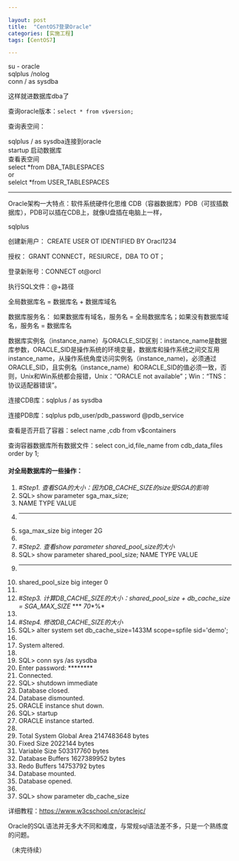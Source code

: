 ```yaml
---

layout: post
title:  "CentOS7登录Oracle"
categories: [实施工程]
tags: [CentOS7]

---
```


su - oracle  
sqlplus /nolog  
conn / as sysdba    

这样就进数据库dba了  

查询oracle版本：`select * from v$version;`  

查询表空间：

sqlplus / as sysdba连接到oracle   
startup 启动数据库  
查看表空间  
select *from DBA_TABLESPACES  
or  
selelct *from USER_TABLESPACES    

---

Oracle架构一大特点：软件系统硬件化思维  CDB（容器数据库）PDB（可拔插数据库），PDB可以插在CDB上，就像U盘插在电脑上一样，

sqlplus   

创建新用户： CREATE USER OT IDENTIFIED BY Oracl1234   

授权： GRANT CONNECT，RESIURCE，DBA TO OT；  

登录新账号：CONNECT ot@orcl  

执行SQL文件：@+路径  

全局数据库名 = 数据库名 + 数据库域名  

数据库服务名： 如果数据库有域名，服务名 = 全局数据库名；如果没有数据库域名，服务名 = 数据库名  

数据库实例名（instance_name）与ORACLE_SID区别：instance_name是数据库参数，ORACLE_SID是操作系统的环境变量，数据库和操作系统之间交互用instance_name，从操作系统角度访问实例名（instance_name)，必须通过ORACLE_SID，且实例名（instance_name）和ORACLE_SID的值必须一致，否则，Unix和Win系统都会报错，Unix：“ORACLE not available”；Win：“TNS：协议适配器错误”。

连接CDB库：sqlplus / as sysdba  

连接PDB库：sqlplus pdb_user/pdb_password @pdb_service  

查看是否开启了容器：select name ,cdb from v$containers  

查询容器数据库所有数据文件：select con_id,file_name from cdb_data_files order by 1;      

####  对全局数据库的一些操作：

1. *#Step1.* *查看SGA的大小：因为DB_CACHE_SIZE的size受SGA的影响*
2. SQL> show parameter sga_max_size;
3. NAME                     TYPE    VALUE
4. ------------------------------------ ----------- ------------------------------
5. sga_max_size                 big integer 2G
6. 
7. *#Step2.* *查看show parameter shared_pool_size的大小*
8. SQL> show parameter shared_pool_size;                   NAME                     TYPE    VALUE
9. ------------------------------------ ----------- ------------------------------
10. shared_pool_size             big integer 0
11. 
12. *#Step3.* *计算DB_CACHE_SIZE的大小：shared_pool_size* *+* *db_cache_size* *=* *SGA_MAX_SIZE* *** *70**%*
13. 
14. *#Step4.* *修改DB_CACHE_SIZE的大小*
15. SQL> alter system set db_cache_size=1433M scope=spfile sid='demo';
16.  
17. System altered.
18.  
19. SQL> conn sys /as sysdba
20. Enter password: ********
21. Connected.
22. SQL> shutdown immediate
23. Database closed.
24. Database dismounted.
25. ORACLE instance shut down.
26. SQL> startup
27. ORACLE instance started.
28.  
29. Total System Global Area 2147483648 bytes
30. Fixed Size          2022144 bytes
31. Variable Size         503317760 bytes
32. Database Buffers     1627389952 bytes
33. Redo Buffers           14753792 bytes
34. Database mounted.
35. Database opened.
36.  
37. SQL> show parameter db_cache_size



详细教程：<https://www.w3cschool.cn/oraclejc/>  

Oracle的SQL语法并无多大不同和难度，与常规sql语法差不多，只是一个熟练度的问题。

（未完待续）  
